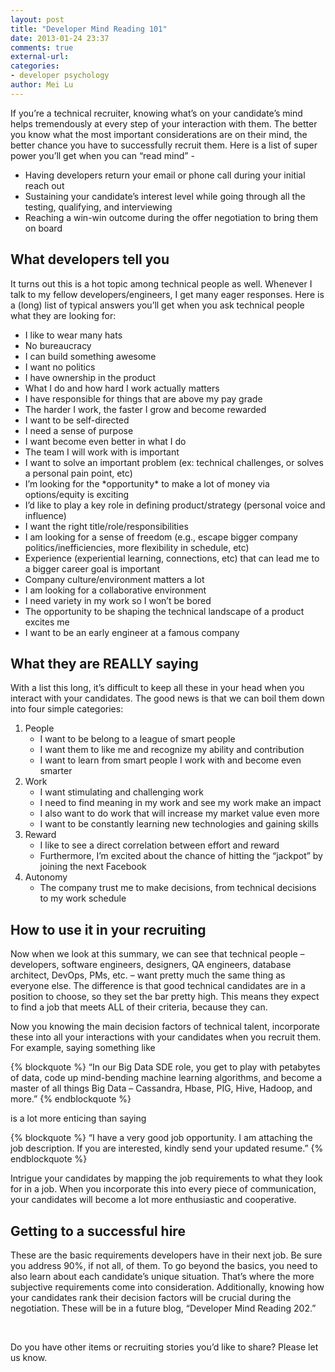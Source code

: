 ```yaml
---
layout: post
title: "Developer Mind Reading 101"
date: 2013-01-24 23:37
comments: true
external-url:
categories:
- developer psychology
author: Mei Lu
---
```

<p>
If you’re a technical recruiter, knowing what’s on your candidate’s mind helps tremendously at every step of your interaction with them.  The better you know what the most important considerations are on their mind, the better chance you have to successfully recruit them.  Here is a list of super power you’ll get when you can “read mind” - <!-- More -->
   <ul>
     <li>
       Having developers return your email or phone call during your initial reach out
     </li>
     <li>
       Sustaining your candidate’s interest level while going through all the testing, qualifying, and interviewing
     </li>
     <li>
       Reaching a win-win outcome during the offer negotiation to bring them on board
     </li>
   </ul>
<p>

<h2>What developers tell you</h2>
<p>
  It turns out this is a hot topic among technical people as well.  Whenever I talk to my fellow developers/engineers, I get many eager responses.  Here is a (long) list of typical answers you’ll get when you ask technical people what they are looking for:
  <ul>
    <li>I like to wear many hats</li>
    <li>No bureaucracy</li>
    <li>I can build something awesome</li>
    <li>I want no politics</li>
    <li>I have ownership in the product</li>
    <li>What I do and how hard I work actually matters</li>
    <li>I have responsible for things that are above my pay grade</li>
    <li>The harder I work, the faster I grow and become rewarded</li>
    <li>I want to be self-directed</li>
    <li>I need a sense of purpose</li>
    <li>I want become even better in what I do</li>
    <li>The team I will work with is important</li>
    <li>I want to solve an important problem (ex: technical challenges, or solves a personal pain point, etc)</li>
    <li>I’m looking for the *opportunity* to make a lot of money via options/equity is exciting</li>
    <li>I’d like to play a key role in defining product/strategy (personal voice and influence)</li>
    <li>I want the right title/role/responsibilities</li>
    <li>I am looking for a sense of freedom (e.g., escape bigger company politics/inefficiencies, more flexibility in schedule, etc)</li>
    <li>Experience (experiential learning, connections, etc) that can lead me to a bigger career goal is important</li>
    <li>Company culture/environment matters a lot</li>
    <li>I am looking for a collaborative environment</li>
    <li>I need variety in my work so I won’t be bored</li>
    <li>The opportunity to be shaping the technical landscape of a product excites me</li>
    <li>I want to be an early engineer at a famous company</li>
  </ul>
</p>

<h2>What they are REALLY saying</h2>
<p>
With a list this long, it’s difficult to keep all these in your head when you interact with your candidates.  The good news is that we can boil them down into four simple categories:
  <ol>
    <li>People
      <ul>
        <li>I want to be belong to a league of smart people</li>
        <li>I want them to like me and recognize my ability and contribution</li>
        <li>I want to learn from smart people I work with and become even smarter</li>
      </ul>
    </li>
    <li>Work
      <ul>
        <li>I want stimulating and challenging work</li>
        <li>I need to find meaning in my work and see my work make an impact</li>
        <li>I also want to do work that will increase my market value even more</li>
        <li>I want to be constantly learning new technologies and gaining skills</li>
      </ul>
    </li>
    <li>Reward
      <ul>
        <li>I like to see a direct correlation between effort and reward</li>
        <li>Furthermore, I’m excited about the chance of hitting the “jackpot” by joining the next Facebook</li>
      </ul>
    </li>
    <li>Autonomy
      <ul>
        <li>The company trust me to make decisions, from technical decisions to my work schedule</li>
      </ul>
    </li>
  </ol>
</p>

<h2>How to use it in your recruiting</h2>
  <p>
Now when we look at this summary, we can see that technical people – developers, software engineers, designers, QA engineers, database architect, DevOps, PMs, etc. – want pretty much the same thing as everyone else.  The difference is that good technical candidates are in a position to choose, so they set the bar pretty high.  This means they expect to find a job that meets ALL of their criteria, because they can.
  </p>
  <p>
Now you knowing the main decision factors of technical talent, incorporate these into all your interactions with your candidates when you recruit them.  For example, saying something like
</p>
{% blockquote %}
“In our Big Data SDE role, you get to play with petabytes of data, code up mind-bending machine learning algorithms, and become a master of all things Big Data – Cassandra, Hbase, PIG, Hive, Hadoop, and more.”
{% endblockquote %}
<p>is a lot more enticing than saying</p>
{% blockquote %}
“I have a very good job opportunity. I am attaching the job description. If you are interested, kindly send your updated resume.”
{% endblockquote %}
  <p>
Intrigue your candidates by mapping the job requirements to what they look for in a job.  When you incorporate this into every piece of communication, your candidates will become a lot more enthusiastic and cooperative.
  </p>

<h2>Getting to a successful hire</h2>
  <p>
These are the basic requirements developers have in their next job.  Be sure you address 90%, if not all, of them.   To go beyond the basics, you need to also learn about each candidate’s unique situation.  That’s where the more subjective requirements come into consideration.  Additionally, knowing how your candidates rank their decision factors will be crucial during the negotiation.  These will be in a future blog, “Developer Mind Reading 202.”
  </p>
  <br/>
  <p>
Do you have other items or recruiting stories you’d like to share?  Please let us know.
  </p>

